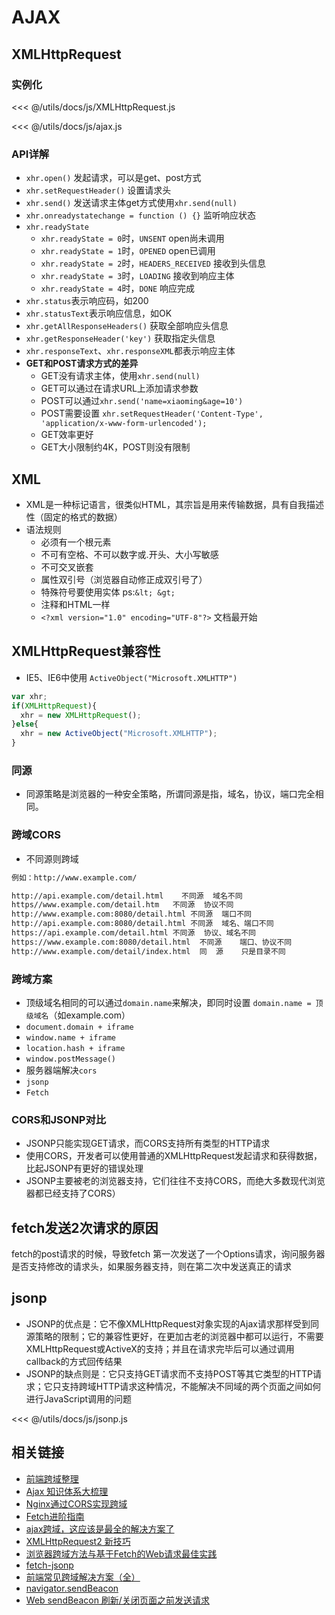 # AJAX

## XMLHttpRequest

### 实例化

<CodeBlock title="XMLHttpRequest >>">

<<< @/utils/docs/js/XMLHttpRequest.js

</CodeBlock>

<CodeBlock title="ajax简易版">

<<< @/utils/docs/js/ajax.js

</CodeBlock>

### API详解

- `xhr.open()` 发起请求，可以是get、post方式
- `xhr.setRequestHeader()` 设置请求头
- `xhr.send()` 发送请求主体get方式使用`xhr.send(null)`
- `xhr.onreadystatechange = function () {}` 监听响应状态
- `xhr.readyState`
  - `xhr.readyState = 0`时，`UNSENT` open尚未调用
  - `xhr.readyState = 1`时，`OPENED` open已调用
  - `xhr.readyState = 2`时，`HEADERS_RECEIVED` 接收到头信息
  - `xhr.readyState = 3`时，`LOADING` 接收到响应主体
  - `xhr.readyState = 4`时，`DONE` 响应完成
- `xhr.status`表示响应码，如200
- `xhr.statusText`表示响应信息，如OK
- `xhr.getAllResponseHeaders()` 获取全部响应头信息
- `xhr.getResponseHeader('key')` 获取指定头信息
- `xhr.responseText`、`xhr.responseXML`都表示响应主体
- **GET和POST请求方式的差异**
  - GET没有请求主体，使用`xhr.send(null)`
  - GET可以通过在请求URL上添加请求参数
  - POST可以通过`xhr.send('name=xiaoming&age=10')`
  - POST需要设置 `xhr.setRequestHeader('Content-Type', 'application/x-www-form-urlencoded');`
  - GET效率更好
  - GET大小限制约4K，POST则没有限制

## XML

- XML是一种标记语言，很类似HTML，其宗旨是用来传输数据，具有自我描述性（固定的格式的数据）
- 语法规则
  - 必须有一个根元素
  - 不可有空格、不可以数字或.开头、大小写敏感
  - 不可交叉嵌套
  - 属性双引号（浏览器自动修正成双引号了）
  - 特殊符号要使用实体  ps:`&lt; &gt;`
  - 注释和HTML一样
  - `<?xml version="1.0" encoding="UTF-8"?>` 文档最开始

## XMLHttpRequest兼容性

- IE5、IE6中使用 `ActiveObject("Microsoft.XMLHTTP")`

<CodeBlock title="XMLHttpRequest兼容性 >>">

```js
var xhr;
if(XMLHttpRequest){
  xhr = new XMLHttpRequest();
}else{
  xhr = new ActiveObject("Microsoft.XMLHTTP");
}
```

</CodeBlock>

### 同源

- 同源策略是浏览器的一种安全策略，所谓同源是指，域名，协议，端口完全相同。

### 跨域CORS

- 不同源则跨域

<CodeBlock>

```bash
例如：http://www.example.com/

http://api.example.com/detail.html    不同源  域名不同
https//www.example.com/detail.htm   不同源  协议不同
http://www.example.com:8080/detail.html 不同源  端口不同
http://api.example.com:8080/detail.html 不同源  域名、端口不同
https://api.example.com/detail.html 不同源  协议、域名不同
https://www.example.com:8080/detail.html  不同源    端口、协议不同
http://www.example.com/detail/index.html  同  源    只是目录不同
```

</CodeBlock>

### 跨域方案

- 顶级域名相同的可以通过`domain.name`来解决，即同时设置 `domain.name = 顶级域名`（如example.com）
- `document.domain + iframe`
- `window.name + iframe`
- `location.hash + iframe`
- `window.postMessage()`
- 服务器端解决`cors`
- `jsonp`
- `Fetch`

### CORS和JSONP对比

- JSONP只能实现GET请求，而CORS支持所有类型的HTTP请求
- 使用CORS，开发者可以使用普通的XMLHttpRequest发起请求和获得数据，比起JSONP有更好的错误处理
- JSONP主要被老的浏览器支持，它们往往不支持CORS，而绝大多数现代浏览器都已经支持了CORS）

## fetch发送2次请求的原因

fetch的post请求的时候，导致fetch 第一次发送了一个Options请求，询问服务器是否支持修改的请求头，如果服务器支持，则在第二次中发送真正的请求

## jsonp

- JSONP的优点是：它不像XMLHttpRequest对象实现的Ajax请求那样受到同源策略的限制；它的兼容性更好，在更加古老的浏览器中都可以运行，不需要XMLHttpRequest或ActiveX的支持；并且在请求完毕后可以通过调用callback的方式回传结果
- JSONP的缺点则是：它只支持GET请求而不支持POST等其它类型的HTTP请求；它只支持跨域HTTP请求这种情况，不能解决不同域的两个页面之间如何进行JavaScript调用的问题

<CodeBlock title="jsonp简易版">

<<< @/utils/docs/js/jsonp.js

</CodeBlock>

## 相关链接

- [前端跨域整理](https://juejin.im/post/5815f4abbf22ec006893b431)
- [Ajax 知识体系大梳理](https://juejin.im/post/58c883ecb123db005311861a)
- [Nginx通过CORS实现跨域](https://mp.weixin.qq.com/s?__biz=MzI3MTI2NzkxMA==&mid=2247484408&idx=1&sn=5c64dd43ff2060e1c4a22d93e4e887c9&scene=1&srcid=0901vPdwJR0crm8vJmjboYzI#rd)
- [Fetch进阶指南](http://louiszhai.github.io/2016/11/02/fetch/)
- [ajax跨域，这应该是最全的解决方案了](https://segmentfault.com/a/1190000012469713)
- [XMLHttpRequest2 新技巧](https://www.html5rocks.com/zh/tutorials/file/xhr2/)
- [浏览器跨域方法与基于Fetch的Web请求最佳实践](https://segmentfault.com/a/1190000006095018)
- [fetch-jsonp](https://github.com/camsong/fetch-jsonp)
- [前端常见跨域解决方案（全）](https://segmentfault.com/a/1190000011145364)
- [navigator.sendBeacon](https://developer.mozilla.org/zh-CN/docs/Web/API/Beacon_API/Using_the_Beacon_API#WorkerNavigator.sendBeacon())
- [Web sendBeacon 刷新/关闭页面之前发送请求](http://obkoro1.com/web_accumulate/accumulate/)

